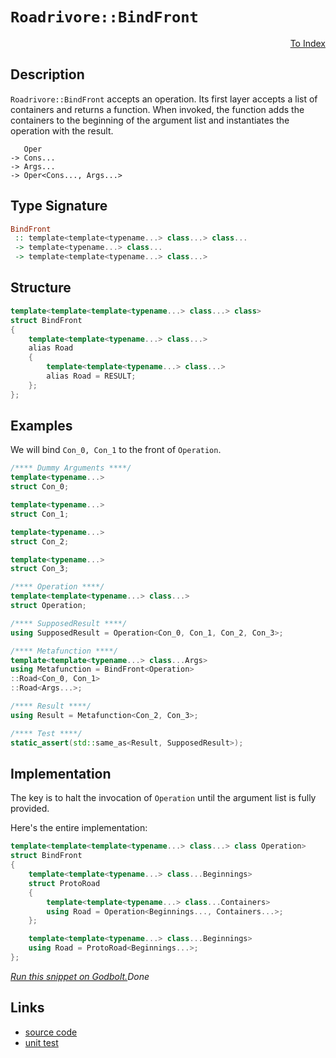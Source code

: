 <!-- Copyright 2024 Feng Mofan
SPDX-License-Identifier: Apache-2.0 -->

# `Roadrivore::BindFront`

<p style='text-align: right;'><a href="../../../facilities/metafunctions.md#roadrivore-bind-back">To Index</a></p>

## Description

`Roadrivore::BindFront` accepts an operation.
Its first layer accepts a list of containers and returns a function.
When invoked, the function adds the containers to the beginning of the argument list and instantiates the operation with the result.

<pre><code>   Oper
-> Cons...
-> Args...
-> Oper&lt;Cons..., Args...&gt;</code></pre>

## Type Signature

```Haskell
BindFront
 :: template<template<typename...> class...> class... 
 -> template<typename...> class...
 -> template<template<typename...> class...>
```

## Structure

```C++
template<template<template<typename...> class...> class>
struct BindFront
{
    template<template<typename...> class...>
    alias Road
    {
        template<template<typename...> class...>
        alias Road = RESULT;
    };
};
```

## Examples

We will bind `Con_0, Con_1` to the front of `Operation`.

```C++
/**** Dummy Arguments ****/
template<typename...>
struct Con_0;

template<typename...>
struct Con_1;

template<typename...>
struct Con_2;

template<typename...>
struct Con_3;

/**** Operation ****/
template<template<typename...> class...>
struct Operation;

/**** SupposedResult ****/
using SupposedResult = Operation<Con_0, Con_1, Con_2, Con_3>;

/**** Metafunction ****/
template<template<typename...> class...Args>
using Metafunction = BindFront<Operation>
::Road<Con_0, Con_1>
::Road<Args...>;

/**** Result ****/
using Result = Metafunction<Con_2, Con_3>;

/**** Test ****/
static_assert(std::same_as<Result, SupposedResult>);
```

## Implementation

The key is to halt the invocation of `Operation` until the argument list is fully provided.

Here's the entire implementation:

```C++
template<template<template<typename...> class...> class Operation>
struct BindFront
{
    template<template<typename...> class...Beginnings>
    struct ProtoRoad
    {
        template<template<typename...> class...Containers>
        using Road = Operation<Beginnings..., Containers...>;
    };

    template<template<typename...> class...Beginnings>
    using Road = ProtoRoad<Beginnings...>;
};
```

[*Run this snippet on Godbolt.*](https://godbolt.org/#z:OYLghAFBqd5QCxAYwPYBMCmBRdBLAF1QCcAaPECAMzwBtMA7AQwFtMQByARg9KtQYEAysib0QXACx8BBAKoBnTAAUAHpwAMvAFYTStJg1DIApACYAQuYukl9ZATwDKjdAGFUtAK4sGe1wAyeAyYAHI%2BAEaYxCAArADspAAOqAqETgwe3r56KWmOAkEh4SxRMQm2mPYFDEIETMQEWT5%2BXJXVGXUNBEVhkdFxiQr1jc05bcPdvSVlgwCUtqhexMjsHAD0AFTbO7t7%2BzvrJhoAgls7ANQAkixJ9GyCTDUXu0en5wefB28nxycEmFuBgBJgAzG4AUCnpgwRDAXdobCCABPJKMViYAB02LB2AuyAMCgU2MxuPxhIUFwA8mjiE8Mri/sNiF4HBcLMF0AAxYiyP4meJWU4XEUXSEIkHg8XAmFS1HotgkskEphEkkWTDAYIMYLABSM4Wi5msggXZS8ogAJVQTHQf1FFwFQpODod0sRUvhMqR8uYipxoLxKrV2I8j2C0X1gftrpFXjSRgu1ttjtBABFqbT6QJYRqtQwdUZidjSBcw/UI8Ri6To6DnQ6BWmwc6YyL3ZK4VCOyi0X6sQGgxT1Zrtbqo9hWxd47qkzb0KmM%2BbUFa57mRwWx0ray34k26/z3l9Pj8PpsLthVKw7pgXoc/qej3fTvyzKDggSvFhU240AxVkkCHHA8zl2C40x8FhkQuE5iGAHxGEA29th%2BdtZQhX0MS3CdTmNNkwwAfQ0ZtgNQn1e0wgcmQIFk8IEfCuGI59TlIuVyP9GtsJOXDTQIsxGN%2BZivQ9dC2P7DiqJoni6NBfj71AmlomzBgkM2FChO7dS0J7BUxOVIdKJw6iTUzRSalkw9LiELwkjyTB0EtTAFC8WhTVeP5p0TKybNSOyHKclyFxMukzPBAiNFLAi2jLOizAi6TGX3JiQMuABZTB6ioLw/2eNzBK7LTNLInSsPJVVqxgvUDRODzgAuNKMqyhwMkCjkGG5XlBFhBTgoZaNThAEBkztUK6PC6KGHoqqBqG2EKurBKWws7Yk0c5zXKfaqE1qvy1sC%2BqmEy7LercXi4ommTt2A08LgAFUc9bkKo%2BlkHwsrogICBhnQAaFAxV6ozcHaXNLLzbPs1aXNxOZzJODgFloThYl4PwOC0UhUE4NxrGsC4FCWFYb3MUEeFIAhNDhhYAGs4kkTENAADjMMwAE5ma4WIGfprh4niaQEY4SReBYCQNHClG0YxjheAUEBwrJ1G4dIOBYBgRAQCWAgki8AhyEoNBbjoaJQgxThVHpgA2ABac3JAuYBkGQC4pExMxeDswgSDwb62n4QQRDEdgpBkQRFBUdQFdIXQ2gAdzpJJOB4eHEeR8n0c4Klta101UCoC4zatm27Ydp3abMC4IA8A36GIR1Xy4OZeHlrQFggJB9aSQ2yAoCB287kBgCkWKaBcyNKAiVOImCBpkQT3hJ%2BYYhkSpCJtEwBxZ9IfWHgIKkGFoGeI6wCIvGANwxFoGXuF4LAWEMYBxEPvBiDXxwADdHNTzBVDX7W1hJ4IAT8zRrQPAEQ6SLw8FgVO1E8DCyvqQd%2BxAIg%2BTTICO%2BICjDkwWFQAweoABqeBMDRwUijEmvthCiHEEHchoc1CpyjvoO%2BKBsaWH0KAmWkAFioAAhkS%2BlsvpgjTKYSw1gzAS0QcQL2H9OHtBfhkFwbUxitFIIECMMwBhtDyOkAQSjcipG0QwaY/QYgTCqHIgQXRRieBaHoOw5jagjB6Go4xtjHG6ImI4oxpQNELDxssVYEgk4cCRqQcWvBJZ5wttbW29tHbOzLhAXAHsa5E3ro3LBCwECYFtAMCAVMQCSFBJiZmoJeYaEkGYSQ5tRaxHNszfQnBBakGFsTTE5suDm3pszLm5tYiSHZiU82oTU6S2lrLUmWClaq1burTO2tdY91QFXI2JsOANBYK/eIlsmClUTFwZmmIuB0zdvgIgkjvbBwoQHCQ0gaFKDoRHXQsVY5MHjlfIJISwlpw4BnTW2sLg50iQXW2Ko9kHKORoculcO7V1rqCMwDcJkKxbm3JZMLogLN7tXFABgjD7K4OFYeAIqxjwnlPReG957T2Xqvde8Ct4IV3vvVOR8T5n1oBfDeN90FrDRvgZ%2BTV36XzRl/H%2BAIN4AKqKnEBYDp6QN5Y3SRcCSaIOQUoVBt8jAYNAMivguCFAEKISQje5D/ZUNubIWh4c0ZPMYZg4RVhWEyo4Xk9GPCBB8IEemB1ojxHRHOdI11dimrOAgK4dxKi2peNmJo/RNQI1aJqNGjRsiQ0OO6BG4NNRLFOOKC4jxGbrHjFsJ45x3iTG%2BPxgE%2BuDTgkpwjhE/O0Tdm1X2Ycum5cklnLhWkpFzdMnZKwDEV1/MmktIOeU%2BIsRmY81BBUqp/ThkNs4GMuWkzlZqw1lnTFaLO7GzYJwdZhcWAKFfo7V%2BbaZTDBOckr2ehTWUMDhakO9zrU6BAKCUgLy3mJ1rZ8kZ6c5nZ1zqoY9p7z2XuhMMKFu7YVE1BIipuisZlYoxd3VDMQz02Xwhe5m%2BEr0EHwqB25dBiUywgOPCOVKKXwOo0vFeL8N4MsEEyg%2BfLMDH1PufS%2BJNuVaoVaQflcihWf2/sgX%2BErBBSojjK8ByJ5XQKVRvVVKC0Fat1JMnBTB8GEOIb2E1sgzVPsuVa%2BhH67XGBYTYZ18AuHuoYJfdYX1mEiMsGI8JEipEut8WYtNCj3BFuUaovN5a9H5AyAmuNGRk0mNTdmtxgXbG%2Bfi1MMtMaS2FuyMoyYjQYuBMWP4wOHz60S04HnMDZ6Li4cxARztpySA9sQxk0gWScnDqCWOkALNMSglBLEDm/TRa9fiJ0pdpWpa2HGUhuY%2BTJCxGKdzeIot6aSDZlwRmZghn81BCV8JK6%2B0U1ra7Mbe2JvTYWIgtIzhJBAA%3D%3D%3D)$Done$

## Links

- [source code](../../../../conceptrodon/roadrivore/bind_front.hpp)
- [unit test](../../../../tests/unit/metafunctions/roadrivore/bind_front.test.hpp)
